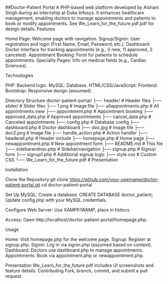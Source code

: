 ##Doctor-Patient Portal
A PHP-based web platform developed by Aishani Singh during an internship at Duke Infosys. It enhances healthcare management, enabling doctors to manage appointments and patients to book or modify appointments. See We_Learn_for_the_future.pdf.pdf for design details.
Features

Home Page: Welcome page with navigation.
Signup/Signin: User registration and login (First Name, Email, Password, etc.).
Dashboard: Doctor interface for tracking appointments (e.g., 0 new, 11 approved, 3 canceled).
Appointment Booking: Form for patients to schedule appointments.
Specialty Pages: Info on medical fields (e.g., Cardiac Sciences).

Technologies

PHP: Backend logic.
MySQL: Database.
HTML/CSS/JavaScript: Frontend.
Bootstrap: Responsive design (assumed).

Directory Structure
doctor-patient-portal/
├── header/              # Header files
├── slider/              # Slider files
├── 1.png                # Image file
├── allappointments.php  # All appointments view
├── appointment.php      # Appointment booking
├── approved_data.php    # Approved appointments
├── cancel_data.php      # Canceled appointments
├── config.php           # Database config
├── dashboard.php        # Doctor dashboard
├── doc.jpg              # Image file
├── doc2.png             # Image file
├── handle_action.php    # Action handler
├── headerall.php        # Header include
├── homepage.php         # Home page
├── newappointment.php   # New appointment form
├── README.md            # This file
├── sidebarandnav.php    # Sidebar/navigation
├── signup.php           # Signup form
├── signup1.php          # Additional signup logic
├── style.css            # Custom CSS
└── We_Learn_for_the_future.pdf # Presentation

Installation

Clone the Repository:git clone https://github.com/your-username/doctor-patient-portal.git
cd doctor-patient-portal


Set Up MySQL:
Create a database: CREATE DATABASE doctor_patient;
Update config.php with your MySQL credentials.


Configure Web Server:
Use XAMPP/WAMP, place in htdocs.


Access:
Open http://localhost/doctor-patient-portal/homepage.php.



Usage

Home: Visit homepage.php for the welcome page.
Signup: Register at signup.php.
Signin: Log in via signin.php (assumed based on context).
Dashboard: Doctors use dashboard.php to manage appointments.
Appointments: Book via appointment.php or newappointment.php.

Presentation
We_Learn_for_the_future.pdf includes UI screenshots and feature details.
Contributing
Fork, branch, commit, and submit a pull request.

